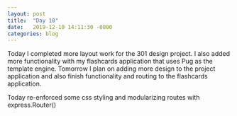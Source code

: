 ```yaml
---
layout: post
title:  "Day 10"
date:   2019-12-10 14:11:30 -0800
categories: blog
---
```


Today I completed more layout work for the 301 design project. I also added more functionality with my flashcards application that uses Pug as the template engine. Tomorrow I plan on adding more design to the project application and also finish functionality and routing to the flashcards application.

Today re-enforced some css styling and modularizing routes with express.Router()
